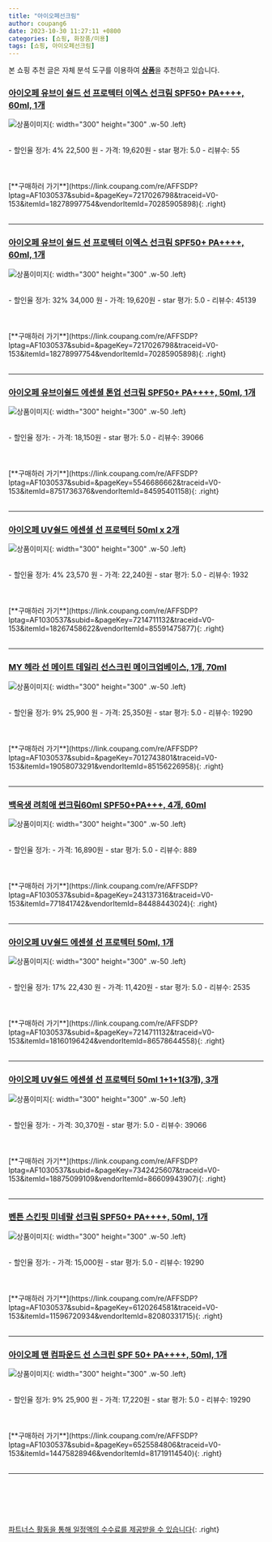 ```yaml
---
title: "아이오페선크림"
author: coupang6
date: 2023-10-30 11:27:11 +0800
categories: [쇼핑, 화장품/미용]
tags: [쇼핑, 아이오페선크림]
---
```


본 쇼핑 추천 글은 자체 분석 도구를 이용하여 [**상품**](https://link.coupang.com/a/bao1ui)을 추천하고 있습니다.

### [아이오페 유브이 쉴드 선 프로텍터 이엑스 선크림 SPF50+ PA++++, 60ml, 1개](https://link.coupang.com/re/AFFSDP?lptag=AF1030537&subid=&pageKey=7217026798&traceid=V0-153&itemId=18278997754&vendorItemId=70285905898)

![상품이미지](https://thumbnail9.coupangcdn.com/thumbnails/remote/230x230ex/image/retail/images/9284222472201189-db33129f-a346-4954-921b-ac7b33dbeaa5.jpg){: width="300" height="300" .w-50 .left}


<br>
- 할인율 정가: 4%  22,500   원
- 가격: 19,620원
- star 평가: 5.0
- 리뷰수: 55
<br>
<br>
<br>
<br>
[**구매하러 가기**](https://link.coupang.com/re/AFFSDP?lptag=AF1030537&subid=&pageKey=7217026798&traceid=V0-153&itemId=18278997754&vendorItemId=70285905898){: .right}
<br>
<br>

---

### [아이오페 유브이 쉴드 선 프로텍터 이엑스 선크림 SPF50+ PA++++, 60ml, 1개](https://link.coupang.com/re/AFFSDP?lptag=AF1030537&subid=&pageKey=7217026798&traceid=V0-153&itemId=18278997754&vendorItemId=70285905898)

![상품이미지](https://thumbnail9.coupangcdn.com/thumbnails/remote/230x230ex/image/retail/images/9284222472201189-db33129f-a346-4954-921b-ac7b33dbeaa5.jpg){: width="300" height="300" .w-50 .left}


<br>
- 할인율 정가: 32%  34,000   원
- 가격: 19,620원
- star 평가: 5.0
- 리뷰수: 45139
<br>
<br>
<br>
<br>
[**구매하러 가기**](https://link.coupang.com/re/AFFSDP?lptag=AF1030537&subid=&pageKey=7217026798&traceid=V0-153&itemId=18278997754&vendorItemId=70285905898){: .right}
<br>
<br>

---

### [아이오페 유브이쉴드 에센셜 톤업 선크림 SPF50+ PA++++, 50ml, 1개](https://link.coupang.com/re/AFFSDP?lptag=AF1030537&subid=&pageKey=5546686662&traceid=V0-153&itemId=8751736376&vendorItemId=84595401158)

![상품이미지](https://thumbnail6.coupangcdn.com/thumbnails/remote/230x230ex/image/retail/images/87513734427981-45eea651-15b4-4ecb-851e-a037e1dfef2c.png){: width="300" height="300" .w-50 .left}


<br>
- 할인율 정가: 
- 가격: 18,150원
- star 평가: 5.0
- 리뷰수: 39066
<br>
<br>
<br>
<br>
[**구매하러 가기**](https://link.coupang.com/re/AFFSDP?lptag=AF1030537&subid=&pageKey=5546686662&traceid=V0-153&itemId=8751736376&vendorItemId=84595401158){: .right}
<br>
<br>

---

### [아이오페 UV쉴드 에센셜 선 프로텍터 50ml x 2개](https://link.coupang.com/re/AFFSDP?lptag=AF1030537&subid=&pageKey=7214711132&traceid=V0-153&itemId=18267458622&vendorItemId=85591475877)

![상품이미지](https://thumbnail7.coupangcdn.com/thumbnails/remote/230x230ex/image/vendor_inventory/9409/9e1aabd54e75f2d436895dafaa3c5c0a5e08f9ab7ba2bcb9401a452ffdb7.jpg){: width="300" height="300" .w-50 .left}


<br>
- 할인율 정가: 4%  23,570   원
- 가격: 22,240원
- star 평가: 5.0
- 리뷰수: 1932
<br>
<br>
<br>
<br>
[**구매하러 가기**](https://link.coupang.com/re/AFFSDP?lptag=AF1030537&subid=&pageKey=7214711132&traceid=V0-153&itemId=18267458622&vendorItemId=85591475877){: .right}
<br>
<br>

---

### [MY 헤라 선 메이트 데일리 선스크린 메이크업베이스, 1개, 70ml](https://link.coupang.com/re/AFFSDP?lptag=AF1030537&subid=&pageKey=7012743801&traceid=V0-153&itemId=19058073291&vendorItemId=85156226958)

![상품이미지](https://thumbnail6.coupangcdn.com/thumbnails/remote/230x230ex/image/vendor_inventory/7951/d1701b84c928c69089bfeed800725972936596901e27b8a5c63c351cc7d2.png){: width="300" height="300" .w-50 .left}


<br>
- 할인율 정가: 9%  25,900   원
- 가격: 25,350원
- star 평가: 5.0
- 리뷰수: 19290
<br>
<br>
<br>
<br>
[**구매하러 가기**](https://link.coupang.com/re/AFFSDP?lptag=AF1030537&subid=&pageKey=7012743801&traceid=V0-153&itemId=19058073291&vendorItemId=85156226958){: .right}
<br>
<br>

---

### [백옥생 려희애 썬크림60ml SPF50+PA+++, 4개, 60ml](https://link.coupang.com/re/AFFSDP?lptag=AF1030537&subid=&pageKey=243137316&traceid=V0-153&itemId=771841742&vendorItemId=84488443024)

![상품이미지](https://thumbnail9.coupangcdn.com/thumbnails/remote/230x230ex/image/vendor_inventory/39eb/f4aa2c13c3034f1da6508be65f827d56d2a769f24134716ad461789aa427.jpg){: width="300" height="300" .w-50 .left}


<br>
- 할인율 정가: 
- 가격: 16,890원
- star 평가: 5.0
- 리뷰수: 889
<br>
<br>
<br>
<br>
[**구매하러 가기**](https://link.coupang.com/re/AFFSDP?lptag=AF1030537&subid=&pageKey=243137316&traceid=V0-153&itemId=771841742&vendorItemId=84488443024){: .right}
<br>
<br>

---

### [아이오페 UV쉴드 에센셜 선 프로텍터 50ml, 1개](https://link.coupang.com/re/AFFSDP?lptag=AF1030537&subid=&pageKey=7214711132&traceid=V0-153&itemId=18160196424&vendorItemId=86578644558)

![상품이미지](https://thumbnail8.coupangcdn.com/thumbnails/remote/230x230ex/image/vendor_inventory/0290/3cb65e4c57119c92cf054031bcd620ffe95adf664d31accb3083d0e8a8cd.jpg){: width="300" height="300" .w-50 .left}


<br>
- 할인율 정가: 17%  22,430   원
- 가격: 11,420원
- star 평가: 5.0
- 리뷰수: 2535
<br>
<br>
<br>
<br>
[**구매하러 가기**](https://link.coupang.com/re/AFFSDP?lptag=AF1030537&subid=&pageKey=7214711132&traceid=V0-153&itemId=18160196424&vendorItemId=86578644558){: .right}
<br>
<br>

---

### [아이오페 UV쉴드 에센셜 선 프로텍터 50ml 1+1+1(3개), 3개](https://link.coupang.com/re/AFFSDP?lptag=AF1030537&subid=&pageKey=7342425607&traceid=V0-153&itemId=18875099109&vendorItemId=86609943907)

![상품이미지](https://thumbnail10.coupangcdn.com/thumbnails/remote/230x230ex/image/vendor_inventory/aa82/7b5b7bc7f9b5db8211b85326cbb300c6e32d77737089d044e325dfb1b877.jpg){: width="300" height="300" .w-50 .left}


<br>
- 할인율 정가: 
- 가격: 30,370원
- star 평가: 5.0
- 리뷰수: 39066
<br>
<br>
<br>
<br>
[**구매하러 가기**](https://link.coupang.com/re/AFFSDP?lptag=AF1030537&subid=&pageKey=7342425607&traceid=V0-153&itemId=18875099109&vendorItemId=86609943907){: .right}
<br>
<br>

---

### [벤튼 스킨핏 미네랄 선크림 SPF50+ PA++++, 50ml, 1개](https://link.coupang.com/re/AFFSDP?lptag=AF1030537&subid=&pageKey=6120264581&traceid=V0-153&itemId=11596720934&vendorItemId=82080331715)

![상품이미지](https://thumbnail9.coupangcdn.com/thumbnails/remote/230x230ex/image/vendor_inventory/71e4/5ed68f0645beeb07f6a369601239582d4d3dcb20bd06f8d64e01e7098b22.jpg){: width="300" height="300" .w-50 .left}


<br>
- 할인율 정가: 
- 가격: 15,000원
- star 평가: 5.0
- 리뷰수: 19290
<br>
<br>
<br>
<br>
[**구매하러 가기**](https://link.coupang.com/re/AFFSDP?lptag=AF1030537&subid=&pageKey=6120264581&traceid=V0-153&itemId=11596720934&vendorItemId=82080331715){: .right}
<br>
<br>

---

### [아이오페 맨 컴파운드 선 스크린 SPF 50+ PA++++, 50ml, 1개](https://link.coupang.com/re/AFFSDP?lptag=AF1030537&subid=&pageKey=6525584806&traceid=V0-153&itemId=14475828946&vendorItemId=81719114540)

![상품이미지](https://thumbnail6.coupangcdn.com/thumbnails/remote/230x230ex/image/retail/images/4529720747169863-18bb05d7-dec0-4660-8f68-3641c42e77ae.jpg){: width="300" height="300" .w-50 .left}


<br>
- 할인율 정가: 9%  25,900   원
- 가격: 17,220원
- star 평가: 5.0
- 리뷰수: 19290
<br>
<br>
<br>
<br>
[**구매하러 가기**](https://link.coupang.com/re/AFFSDP?lptag=AF1030537&subid=&pageKey=6525584806&traceid=V0-153&itemId=14475828946&vendorItemId=81719114540){: .right}
<br>
<br>

---
<br><br><br><br><br> [파트너스 활동을 통해 일정액의 수수료를 제공받을 수 있습니다](https://link.coupang.com/a/bao1ui){: .right}